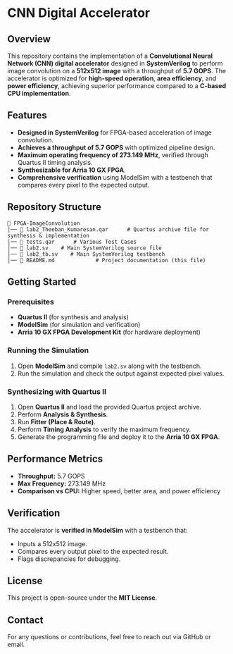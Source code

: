 # CNN Digital Accelerator

## Overview
This repository contains the implementation of a **Convolutional Neural Network (CNN) digital accelerator** designed in **SystemVerilog** to perform image convolution on a **512x512 image** with a throughput of **5.7 GOPS**. The accelerator is optimized for **high-speed operation**, **area efficiency**, and **power efficiency**, achieving superior performance compared to a **C-based CPU implementation**.

## Features
- **Designed in SystemVerilog** for FPGA-based acceleration of image convolution.
- **Achieves a throughput of 5.7 GOPS** with optimized pipeline design.
- **Maximum operating frequency of 273.149 MHz**, verified through Quartus II timing analysis.
- **Synthesizable for Arria 10 GX FPGA**.
- **Comprehensive verification** using ModelSim with a testbench that compares every pixel to the expected output.

## Repository Structure
```
📂 FPGA-ImageConvolution
│── 📂 lab2_Theeban_Kumaresan.qar      # Quartus archive file for synthesis & implementation
│── 📂 tests.qar      # Various Test Cases
│── 📄 lab2.sv    # Main SystemVerilog source file
│── 📄 lab2_tb.sv    # Main SystemVerilog testbench
│── 📄 README.md             # Project documentation (this file)
```

## Getting Started
### Prerequisites
- **Quartus II** (for synthesis and analysis)
- **ModelSim** (for simulation and verification)
- **Arria 10 GX FPGA Development Kit** (for hardware deployment)

### Running the Simulation
1. Open **ModelSim** and compile `lab2.sv` along with the testbench.
2. Run the simulation and check the output against expected pixel values.

### Synthesizing with Quartus II
1. Open **Quartus II** and load the provided Quartus project archive.
2. Perform **Analysis & Synthesis**.
3. Run **Fitter (Place & Route)**.
4. Perform **Timing Analysis** to verify the maximum frequency.
5. Generate the programming file and deploy it to the **Arria 10 GX FPGA**.

## Performance Metrics
- **Throughput:** 5.7 GOPS
- **Max Frequency:** 273.149 MHz
- **Comparison vs CPU:** Higher speed, better area, and power efficiency

## Verification
The accelerator is **verified in ModelSim** with a testbench that:
- Inputs a 512x512 image.
- Compares every output pixel to the expected result.
- Flags discrepancies for debugging.

## License
This project is open-source under the **MIT License**.

## Contact
For any questions or contributions, feel free to reach out via GitHub or email.

